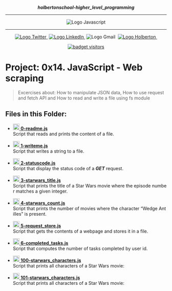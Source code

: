 <div align=center>

***holbertonschool-higher_level_programming***
<hr />
 <img src="https://i2.wp.com/www.jeremysmola.com/wp-content/uploads/2019/04/cropped-logo-javascript-logo-png-transparent-1.png" alt="Logo Javascript" style="max-width:80%;">
 <hr />
<a href="https://twitter.com/Jepez90"><img src="https://img.shields.io/twitter/url?label=%40Jepez90&style=social&url=https%3A%2F%2Ftwitter.com%2FJepez90" alt="Logo Twitter">&nbsp;</a>
<a href="https://www.linkedin.com/in/jepez90/"><img src="https://img.shields.io/badge/jepez90-%230077B5.svg?&logo=linkedin&logoColor=white" alt="Logo LinkedIn">&nbsp;</a>
<img src="https://img.shields.io/badge/jepez90-white?style=flat&logo=gmail" alt="Logo Gmail">&nbsp;
<a href="https://twitter.com/HolbertonCOL"><img src="https://img.shields.io/badge/Holberton_School-red" alt="Logo Holberton">&nbsp;</a>

<a href="https://github.com/jepez90"><img src="https://visitor-badge.glitch.me/badge?page_id=jepez90.HigherLevelProgram.0x14" alt="badget visitors"></a>
</div>

# Project: 0x14. JavaScript - Web scraping

> Excercises about: How to manipulate JSON data, How to use request and fetch API and How to read and write a file using fs module

## Files in this Folder:

* <a href='0-readme.js'><img src="https://raw.githubusercontent.com/jepez90/jepez90.github.io/master/img/Readme_media/logoJs.svg" alt="Logo JS" height="20" /> **0-readme.js**</a><br />
Script that reads and prints the content of a file.

* <a href='1-writeme.js'><img src="https://raw.githubusercontent.com/jepez90/jepez90.github.io/master/img/Readme_media/logoJs.svg" alt="Logo JS" height="20" /> **1-writeme.js**</a><br />
Script that writes a string to a file.

* <a href='2-statuscode.js'><img src="https://raw.githubusercontent.com/jepez90/jepez90.github.io/master/img/Readme_media/logoJs.svg" alt="Logo JS" height="20" /> **2-statuscode.js**</a><br />
Script that display the status code of a ***GET*** request.

* <a href='3-starwars_title.js'><img src="https://raw.githubusercontent.com/jepez90/jepez90.github.io/master/img/Readme_media/logoJs.svg" alt="Logo JS" height="20" /> **3-starwars_title.js**</a><br />
Script that prints the title of a Star Wars movie where the episode number matches a given integer.

* <a href='4-starwars_count.js'><img src="https://raw.githubusercontent.com/jepez90/jepez90.github.io/master/img/Readme_media/logoJs.svg" alt="Logo JS" height="20" /> **4-starwars_count.js**</a><br />
Script that prints the number of movies where the character &ldquo;Wedge Antilles&rdquo; is present.

* <a href='5-request_store.js'><img src="https://raw.githubusercontent.com/jepez90/jepez90.github.io/master/img/Readme_media/logoJs.svg" alt="Logo JS" height="20" /> **5-request_store.js**</a><br />
Script that gets the contents of a webpage and stores it in a file.

* <a href='6-completed_tasks.js'><img src="https://raw.githubusercontent.com/jepez90/jepez90.github.io/master/img/Readme_media/logoJs.svg" alt="Logo JS" height="20" /> **6-completed_tasks.js**</a><br />
Script that computes the number of tasks completed by user id.

* <a href='100-starwars_characters.js'><img src="https://raw.githubusercontent.com/jepez90/jepez90.github.io/master/img/Readme_media/logoJs.svg" alt="Logo JS" height="20" /> **100-starwars_characters.js**</a><br />
Script that prints all characters of a Star Wars movie:

* <a href='101-starwars_characters.py'><img src="https://raw.githubusercontent.com/jepez90/jepez90.github.io/master/img/Readme_media/logoJs.svg" alt="Logo JS" height="20" /> **101-starwars_characters.js**</a><br />
Script that prints all characters of a Star Wars movie:
